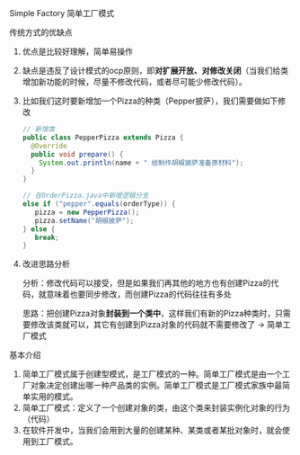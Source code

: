 Simple Factory 简单工厂模式

传统方式的优缺点

1. 优点是比较好理解，简单易操作

2. 缺点是违反了设计模式的ocp原则，即**对扩展开放、对修改关闭**（当我们给类增加新功能的时候，尽量不修改代码，或者尽可能少修改代码）。

3. 比如我们这时要新增加一个Pizza的种类（Pepper披萨），我们需要做如下修改

   ```java
   // 新增类
   public class PepperPizza extends Pizza {
     @Override
     public void prepare() {
       System.out.println(name + " 给制作胡椒披萨准备原材料");
     }
   }
   
   // 在OrderPizza.java中新增逻辑分支
   else if ("pepper".equals(orderType)) {
      pizza = new PepperPizza();
      pizza.setName("胡椒披萨");
   } else {
      break;
   }
   ```

4. 改进思路分析

   分析：修改代码可以接受，但是如果我们再其他的地方也有创建Pizza的代码，就意味着也要同步修改，而创建Pizza的代码往往有多处

   思路：把创建Pizza对象**封装到一个类中**，这样我们有新的Pizza种类时，只需要修改该类就可以，其它有创建到Pizza对象的代码就不需要修改了 -> 简单工厂模式



基本介绍

1. 简单工厂模式属于创建型模式，是工厂模式的一种。简单工厂模式是由一个工厂对象决定创建出哪一种产品类的实例。简单工厂模式是工厂模式家族中最简单实用的模式。
2. 简单工厂模式：定义了一个创建对象的类，由这个类来封装实例化对象的行为（代码）
3. 在软件开发中，当我们会用到大量的创建某种、某类或者某批对象时，就会使用到工厂模式。